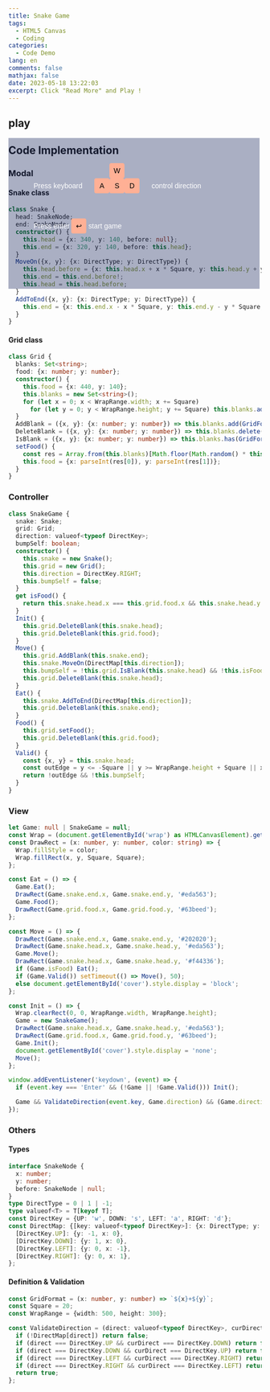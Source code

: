 ```yaml
---
title: Snake Game
tags:
  - HTML5 Canvas
  - Coding
categories:
  - Code Demo
lang: en
comments: false
mathjax: false
date: 2023-05-18 13:22:03
excerpt: Click "Read More" and Play !
---
```


<!-- markdownlint-disable MD033 -->

## play

<style>
  #cover {
    font-family: 'Gill Sans', 'Gill Sans MT', Calibri, 'Trebuchet MS', sans-serif;
    position: absolute;
    width: 450px;
    height: 250px;
    background-color: rgb(10 24 84 / 34%);
    z-index: 10;
    padding-left: 50px;
    padding-top: 50px;
    margin: 0 auto;
  }
  .kt-keyboard-key {
    width: 30px;
    height: 30px;
    cursor: pointer;
    background-color: rgb(10 24 84 / 0%);
    color: #000000;
    text-align: center;
    line-height: 30px;
    border-radius: 4px;
    display: inline-block;
    margin: 0;
  }
  .kt-red-key {
    background-color: #ffb095;
  }
  .kt-keyboard-container {
    display: flex;
  }
  #small-width {
    display: none;
  }
  @media (max-width: 500px) {
    #cover {
      display: none;
    }
    #wrap {
      display: none;
    }
    #small-width {
      display: block;
    }
  }
</style>
<div id="cover">
  <div style="color: white">
    Press keyboard
    <div style="padding: 0 20px; display: inline-block">
      <div class="kt-keyboard-container">
        <p class="kt-keyboard-key"></p>
        <p class="kt-keyboard-key kt-red-key">W</p>
        <p class="kt-keyboard-key"></p>
      </div>
      <div class="kt-keyboard-container">
        <p class="kt-keyboard-key kt-red-key">A</p>
        <p class="kt-keyboard-key kt-red-key">S</p>
        <p class="kt-keyboard-key kt-red-key">D</p>
      </div>
    </div>
    control direction
  </div>
  <div style="color: white; margin-top: 50px">
    Press enter
    <p class="kt-keyboard-key kt-red-key">↩︎</p>
    start game
  </div>
</div>
<div id="small-width">
Sorry, the game doesn't support small-width screens. :(
</div>
<canvas id="wrap" width="500" height="300" style="background: #202020"></canvas>
<script type="module" src="/scripts/SnakeGame.js"></script>

## Code Implementation

### Modal

#### Snake class

```ts
class Snake {
  head: SnakeNode;
  end: SnakeNode;
  constructor() {
    this.head = {x: 340, y: 140, before: null};
    this.end = {x: 320, y: 140, before: this.head};
  }
  MoveOn({x, y}: {x: DirectType; y: DirectType}) {
    this.head.before = {x: this.head.x + x * Square, y: this.head.y + y * Square, before: null};
    this.end = this.end.before!;
    this.head = this.head.before;
  }
  AddToEnd({x, y}: {x: DirectType; y: DirectType}) {
    this.end = {x: this.end.x - x * Square, y: this.end.y - y * Square, before: this.end};
  }
}
```

#### Grid class

```ts
class Grid {
  blanks: Set<string>;
  food: {x: number; y: number};
  constructor() {
    this.food = {x: 440, y: 140};
    this.blanks = new Set<string>();
    for (let x = 0; x < WrapRange.width; x += Square)
      for (let y = 0; y < WrapRange.height; y += Square) this.blanks.add(GridFormat(x, y));
  }
  AddBlank = ({x, y}: {x: number; y: number}) => this.blanks.add(GridFormat(x, y));
  DeleteBlank = ({x, y}: {x: number; y: number}) => this.blanks.delete(GridFormat(x, y));
  IsBlank = ({x, y}: {x: number; y: number}) => this.blanks.has(GridFormat(x, y));
  setFood() {
    const res = Array.from(this.blanks)[Math.floor(Math.random() * this.blanks.size)].split('+');
    this.food = {x: parseInt(res[0]), y: parseInt(res[1])};
  }
}
```

### Controller

```ts
class SnakeGame {
  snake: Snake;
  grid: Grid;
  direction: valueof<typeof DirectKey>;
  bumpSelf: boolean;
  constructor() {
    this.snake = new Snake();
    this.grid = new Grid();
    this.direction = DirectKey.RIGHT;
    this.bumpSelf = false;
  }
  get isFood() {
    return this.snake.head.x === this.grid.food.x && this.snake.head.y === this.grid.food.y;
  }
  Init() {
    this.grid.DeleteBlank(this.snake.head);
    this.grid.DeleteBlank(this.grid.food);
  }
  Move() {
    this.grid.AddBlank(this.snake.end);
    this.snake.MoveOn(DirectMap[this.direction]);
    this.bumpSelf = !this.grid.IsBlank(this.snake.head) && !this.isFood;
    this.grid.DeleteBlank(this.snake.head);
  }
  Eat() {
    this.snake.AddToEnd(DirectMap[this.direction]);
    this.grid.DeleteBlank(this.snake.end);
  }
  Food() {
    this.grid.setFood();
    this.grid.DeleteBlank(this.grid.food);
  }
  Valid() {
    const {x, y} = this.snake.head;
    const outEdge = y <= -Square || y >= WrapRange.height + Square || x <= -Square || x >= WrapRange.width + Square;
    return !outEdge && !this.bumpSelf;
  }
}
```

### View

```ts
let Game: null | SnakeGame = null;
const Wrap = (document.getElementById('wrap') as HTMLCanvasElement).getContext('2d')!;
const DrawRect = (x: number, y: number, color: string) => {
  Wrap.fillStyle = color;
  Wrap.fillRect(x, y, Square, Square);
};

const Eat = () => {
  Game.Eat();
  DrawRect(Game.snake.end.x, Game.snake.end.y, '#eda563');
  Game.Food();
  DrawRect(Game.grid.food.x, Game.grid.food.y, '#63beed');
};

const Move = () => {
  DrawRect(Game.snake.end.x, Game.snake.end.y, '#202020');
  DrawRect(Game.snake.head.x, Game.snake.head.y, '#eda563');
  Game.Move();
  DrawRect(Game.snake.head.x, Game.snake.head.y, '#f44336');
  if (Game.isFood) Eat();
  if (Game.Valid()) setTimeout(() => Move(), 50);
  else document.getElementById('cover').style.display = 'block';
};

const Init = () => {
  Wrap.clearRect(0, 0, WrapRange.width, WrapRange.height);
  Game = new SnakeGame();
  DrawRect(Game.snake.head.x, Game.snake.head.y, '#eda563');
  DrawRect(Game.grid.food.x, Game.grid.food.y, '#63beed');
  Game.Init();
  document.getElementById('cover').style.display = 'none';
  Move();
};

window.addEventListener('keydown', (event) => {
  if (event.key === 'Enter' && (!Game || !Game.Valid())) Init();

  Game && ValidateDirection(event.key, Game.direction) && (Game.direction = event.key);
});
```

### Others

#### Types

```ts
interface SnakeNode {
  x: number;
  y: number;
  before: SnakeNode | null;
}
type DirectType = 0 | 1 | -1;
type valueof<T> = T[keyof T];
const DirectKey = {UP: 'w', DOWN: 's', LEFT: 'a', RIGHT: 'd'};
const DirectMap: {[key: valueof<typeof DirectKey>]: {x: DirectType; y: DirectType}} = {
  [DirectKey.UP]: {y: -1, x: 0},
  [DirectKey.DOWN]: {y: 1, x: 0},
  [DirectKey.LEFT]: {y: 0, x: -1},
  [DirectKey.RIGHT]: {y: 0, x: 1},
};
```

#### Definition & Validation

```ts
const GridFormat = (x: number, y: number) => `${x}+${y}`;
const Square = 20;
const WrapRange = {width: 500, height: 300};

const ValidateDirection = (direct: valueof<typeof DirectKey>, curDirect: valueof<typeof DirectKey>) => {
  if (!DirectMap[direct]) return false;
  if (direct === DirectKey.UP && curDirect === DirectKey.DOWN) return false;
  if (direct === DirectKey.DOWN && curDirect === DirectKey.UP) return false;
  if (direct === DirectKey.LEFT && curDirect === DirectKey.RIGHT) return false;
  if (direct === DirectKey.RIGHT && curDirect === DirectKey.LEFT) return false;
  return true;
};
```
